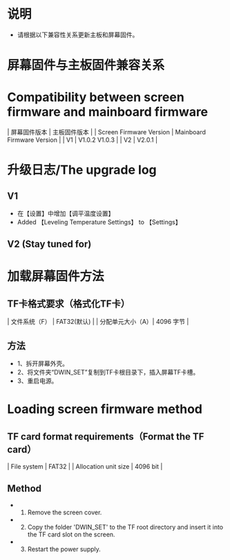 # 说明
- 请根据以下兼容性关系更新主板和屏幕固件。


# 屏幕固件与主板固件兼容关系
# Compatibility between screen firmware and mainboard firmware
|   屏幕固件版本   |     主板固件版本    | 
| Screen Firmware Version | Mainboard Firmware Version |
| V1 | V1.0.2 V1.0.3 |
| V2 | V2.0.1 |





# 升级日志/The upgrade log
## V1
- 在【设置】中增加【调平温度设置】
- Added 【Leveling Temperature Settings】 to 【Settings】

## V2 (Stay tuned for)




# 加载屏幕固件方法
## TF卡格式要求（格式化TF卡）
|   文件系统（F）  |  FAT32(默认) |
| 分配单元大小（A）|  4096 字节   |

## 方法
- 1、拆开屏幕外壳。
- 2、将文件夹“DWIN_SET”复制到TF卡根目录下，插入屏幕TF卡槽。
- 3、重启电源。

# Loading screen firmware method
## TF card format requirements（Format the TF card）
|      File system     |     FAT32      |
| Allocation unit size |    4096 bit    |

## Method
- 1. Remove the screen cover.

- 2. Copy the folder 'DWIN_SET' to the TF root directory and insert it into the TF card slot on the screen.

- 3. Restart the power supply.



